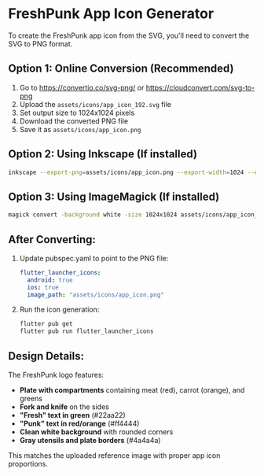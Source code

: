 # FreshPunk App Icon Generator

To create the FreshPunk app icon from the SVG, you'll need to convert the SVG to PNG format.

## Option 1: Online Conversion (Recommended)
1. Go to https://convertio.co/svg-png/ or https://cloudconvert.com/svg-to-png
2. Upload the `assets/icons/app_icon_192.svg` file
3. Set output size to 1024x1024 pixels
4. Download the converted PNG file
5. Save it as `assets/icons/app_icon.png`

## Option 2: Using Inkscape (If installed)
```bash
inkscape --export-png=assets/icons/app_icon.png --export-width=1024 --export-height=1024 assets/icons/app_icon_192.svg
```

## Option 3: Using ImageMagick (If installed)
```bash
magick convert -background white -size 1024x1024 assets/icons/app_icon_192.svg assets/icons/app_icon.png
```

## After Converting:
1. Update pubspec.yaml to point to the PNG file:
   ```yaml
   flutter_launcher_icons:
     android: true
     ios: true
     image_path: "assets/icons/app_icon.png"
   ```

2. Run the icon generation:
   ```bash
   flutter pub get
   flutter pub run flutter_launcher_icons
   ```

## Design Details:
The FreshPunk logo features:
- **Plate with compartments** containing meat (red), carrot (orange), and greens
- **Fork and knife** on the sides
- **"Fresh" text in green** (#22aa22)
- **"Punk" text in red/orange** (#ff4444)
- **Clean white background** with rounded corners
- **Gray utensils and plate borders** (#4a4a4a)

This matches the uploaded reference image with proper app icon proportions.
